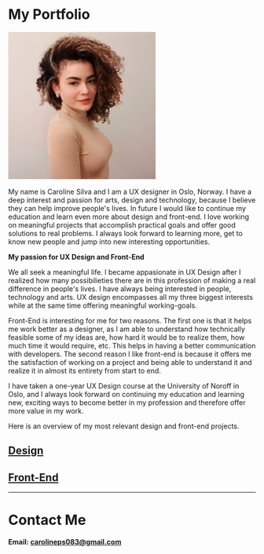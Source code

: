 # My Portfolio

![me](/Images/me.jpg)

My name is Caroline Silva and I am a UX designer in Oslo, Norway. 
I have a deep interest and passion for arts, design and technology, because I believe they can help improve people's lives.
In future I would like to continue my education and learn even more about design and front-end.
I love working on meaningful projects that accomplish practical goals and offer good solutions to real problems. 
I always look forward to learning more, get to know new people and jump into new interesting opportunities.

<b>My passion for UX Design and Front-End</b>

We all seek a meaningful life. I became appasionate in UX Design after I realized how many possibilieties there are in this
profession of making a real difference in people's lives. I have always being interested in people, technology and arts. 
UX design encompasses all my three biggest interests while at the same time offering meaningful working-goals.

Front-End is interesting for me for two reasons. 
The first one is that it helps me work better as a designer, as I am able to understand how technically feasible some of my
ideas are, how hard it would be to realize them, how much time it would require, etc. This helps in having a better communication
with developers. 
The second reason I like front-end is because it offers me the satisfaction of working on a project and being able to understand it 
and realize it in almost its entirety from start to end. 

I have taken a one-year UX Design course at the University of Noroff in Oslo, and I always look forward on continuing my education
and learning new, exciting ways to become better in my profession and therefore offer more value in my work.

Here is an overview of my most relevant design and front-end projects.

## [Design](/Design)

## [Front-End](https://github.com/ux-me/intime)

---------------------------------------------------------------------

# Contact Me

<b> Email: carolineps083@gmail.com

